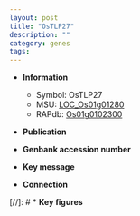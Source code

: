 ```yaml
---
layout: post
title: "OsTLP27"
description: ""
category: genes
tags: 
---
```


* **Information**  
    + Symbol: OsTLP27  
    + MSU: [LOC_Os01g01280](http://rice.uga.edu/cgi-bin/ORF_infopage.cgi?orf=LOC_Os01g01280)  
    + RAPdb: [Os01g0102300](http://rapdb.dna.affrc.go.jp/viewer/gbrowse_details/irgsp1?name=Os01g0102300)  

* **Publication**  

* **Genbank accession number**  

* **Key message**  

* **Connection**  

[//]: # * **Key figures**  


